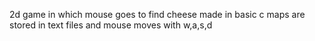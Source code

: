 2d game in which mouse goes to find cheese made in basic c maps are stored in text files and mouse moves with w,a,s,d
